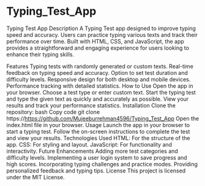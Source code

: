 # Typing_Test_App
Typing Test App
Description
A Typing Test app designed to improve typing speed and accuracy. Users can practice typing various texts and track their performance over time. Built with HTML, CSS, and JavaScript, the app provides a straightforward and engaging experience for users looking to enhance their typing skills.

Features
Typing tests with randomly generated or custom texts.
Real-time feedback on typing speed and accuracy.
Option to set test duration and difficulty levels.
Responsive design for both desktop and mobile devices.
Performance tracking with detailed statistics.
How to Use
Open the app in your browser.
Choose a test type or enter custom text.
Start the typing test and type the given text as quickly and accurately as possible.
View your results and track your performance statistics.
Installation
Clone the repository:
bash
Copy code
git clone https://https://github.com/Mujeeburrehman4596/Typing_Test_App
Open the index.html file in your browser.
Usage
Launch the app in your browser to start a typing test.
Follow the on-screen instructions to complete the test and view your results.
Technologies Used
HTML: For the structure of the app.
CSS: For styling and layout.
JavaScript: For functionality and interactivity.
Future Enhancements
Adding more test categories and difficulty levels.
Implementing a user login system to save progress and high scores.
Incorporating typing challenges and practice modes.
Providing personalized feedback and typing tips.
License
This project is licensed under the MIT License.
